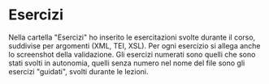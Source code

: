 <h1> Esercizi </h1>

Nella cartella "Esercizi" ho inserito le esercitazioni svolte durante il corso, suddivise per argomenti (XML, TEI, XSL). 
Per ogni esercizio si allega anche lo screenshot della validazione.
Gli esercizi numerati sono quelli che sono stati svolti in autonomia, quelli senza numero nel nome del file sono gli esercizi "guidati", svolti durante le lezioni.
